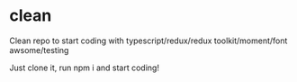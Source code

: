 # clean
Clean repo to start coding with typescript/redux/redux toolkit/moment/font awsome/testing

Just clone it, run npm i and start coding!
